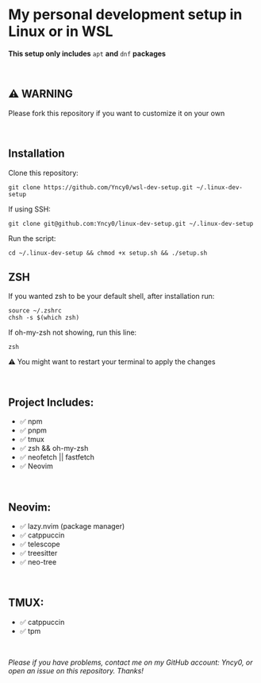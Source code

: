 # My personal development setup in Linux or in WSL

**This setup only includes** `apt` **and** `dnf` **packages** 

<br>

## ⚠️ WARNING

Please fork this repository if you want to customize it on your own

<br>

## Installation

Clone this repository:
```
git clone https://github.com/Yncy0/wsl-dev-setup.git ~/.linux-dev-setup
```

If using SSH:
```
git clone git@github.com:Yncy0/linux-dev-setup.git ~/.linux-dev-setup
```

Run the script:
```
cd ~/.linux-dev-setup && chmod +x setup.sh && ./setup.sh
```

## ZSH

If you wanted zsh to be your default shell, after installation run:

```
source ~/.zshrc
chsh -s $(which zsh)
```

If oh-my-zsh not showing, run this line:
```
zsh
```

⚠️ You might want to restart your terminal to apply the changes

<br>

## Project Includes:
- ✅ npm
- ✅ pnpm
- ✅ tmux
- ✅ zsh && oh-my-zsh
- ✅ neofetch || fastfetch
- ✅ Neovim

<br>

## Neovim:
- ✅ lazy.nvim (package manager) 
- ✅ catppuccin
- ✅ telescope
- ✅ treesitter
- ✅ neo-tree

<br>

## TMUX:
- ✅ catppuccin
- ✅ tpm

<br>

*Please if you have problems, contact me on my GitHub account: Yncy0, or open an issue on this repository. Thanks!*
